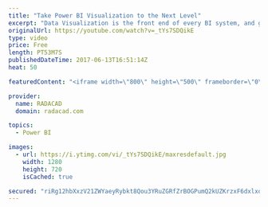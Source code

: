 ```yaml
---
title: "Take Power BI Visualization to the Next Level"
excerpt: "Data Visualization is the front end of every BI system, and getting it right is one of the most important tasks in a BI application. Good visualization will benefit the decision making process, while bad visualization can lead to wrong decisions. In this session, you will learn how to create the right"
originalUrl: https://youtube.com/watch?v=_tYs7SDQikE
type: video
price: Free
length: PT53M7S
publishedDateTime: 2017-06-13T16:51:14Z
heat: 50

featuredContent: "<iframe width=\"800\" height=\"500\" frameborder=\"0\" src=\"https://www.youtube.com/embed/_tYs7SDQikE\" allow=\"accelerometer; autoplay; encrypted-media; gyroscope; picture-in-picture\" allowfullscreen></iframe>"

provider:
  name: RADACAD
  domain: radacad.com

topics:
  - Power BI

images:
  - url: https://i.ytimg.com/vi/_tYs7SDQikE/maxresdefault.jpg
    width: 1280
    height: 720
    isCached: true

secured: "riRg12hbXxzV21ZWYaeyRybkt8Qou3YRuZGRfZrBOGPumQ2kUZKrzxF6dxlxoTMf2X3bbZPuEIYpqTpfdigoxPWstN12t4G5QITXz9mOCDTZC3VCukViosRyboJ3wHCOtTIMx0lMJtGqmn5o1CWkZzB68daLT8ntMUp3ZCzMLx8gN4sNZs9UcSUZXh23YzybtJsdXA1BxzzsQGbsx0QVMT1BepFzJjn6ucUg1SjZlsiyhCTdnINJyvHU6jNTxkDphoHGlBCf7jbU6xvmOg2/QWtWKbCk1SRROkaU+Cp8PUgiTAt6VULxJ8qVGUWJM+XSy5+GL5rXiPUbCY48faUXl9deDOiO+xYiexxIicrEgBUwD09VoGo/qqin1kMr6NZlZK5M6CbWUCTtfiOoypekLujkCterS2cDNPmI9PjowlfgdJf1q3XXiIkHSBoVYXlw;pVT/M02P3uwbbeqFDXCdvA=="
---
```


